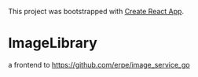 This project was bootstrapped with [Create React App](https://github.com/facebook/create-react-app).


# ImageLibrary

a frontend to https://github.com/erpe/image_service_go
